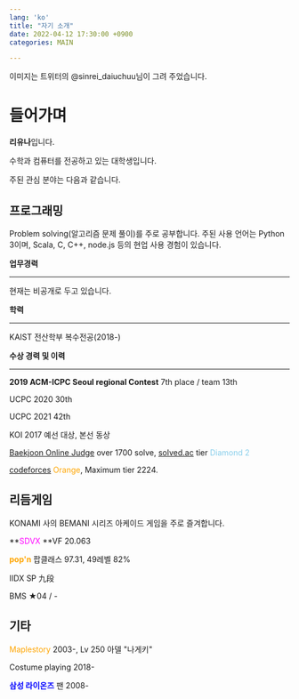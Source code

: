 ```yaml
---
lang: 'ko'
title: "자기 소개"
date: 2022-04-12 17:30:00 +0900
categories: MAIN

---
```




이미지는 트위터의 @sinrei_daiuchuu님이 그려 주었습니다. 

# 들어가며

**리유나**입니다.

수학과 컴퓨터를 전공하고 있는 대학생입니다.

주된 관심 분야는 다음과 같습니다.



## 프로그래밍

Problem solving(알고리즘 문제 풀이)를 주로 공부합니다. 주된 사용 언어는 Python 3이며, Scala, C, C++, node.js 등의 현업 사용 경험이 있습니다.

**업무경력**

--------

현재는 비공개로 두고 있습니다.

**학력**

-------

KAIST 전산학부 복수전공(2018-)

**수상 경력 및 이력**

------

**2019 ACM-ICPC Seoul regional Contest** 7th place / team 13th

UCPC 2020 30th

UCPC 2021 42th

KOI 2017 예선 대상, 본선 동상

[Baekjoon Online Judge](https://www.acmicpc.net/user/runnie0427) over 1700 solve, [solved.ac](https://solved.ac/profile/runnie0427) tier <span style="color:skyblue">Diamond 2</span>

[codeforces](https://codeforces.com/profile/Eunha) <span style="color:orange">Orange</span>, Maximum tier 2224.



## 리듬게임

KONAMI 사의 BEMANI 시리즈 아케이드 게임을 주로 즐겨합니다. 

**<span style="color:magenta">SDVX</span> **VF 20.063

**<span style="color:orange">pop'n</span>** 팝클래스 97.31, 49레벨 82%

IIDX SP 九段

BMS ★04 / -



## 기타

<span style="color:orange">Maplestory</span> 2003-, Lv 250 아델 "나게키"

Costume playing 2018-

**<span style="color:blue">삼성 라이온즈</span>** 팬 2008-

